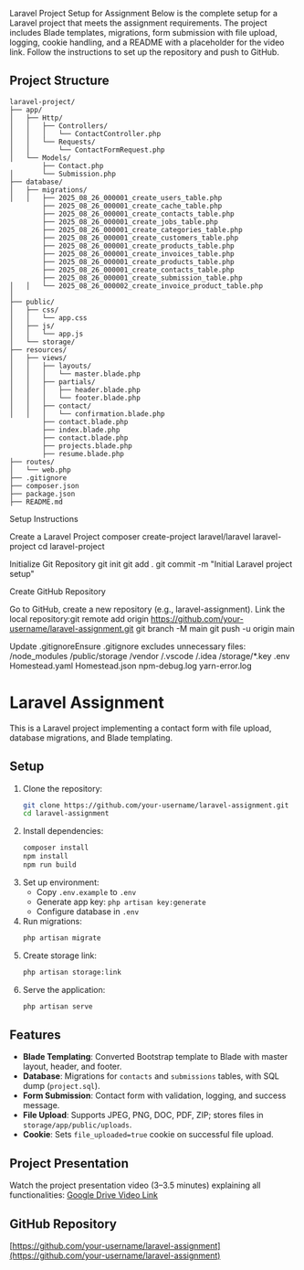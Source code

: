 Laravel Project Setup for Assignment
Below is the complete setup for a Laravel project that meets the assignment requirements. The project includes Blade templates, migrations, form submission with file upload, logging, cookie handling, and a README with a placeholder for the video link. Follow the instructions to set up the repository and push to GitHub.

## Project Structure
```
laravel-project/
├── app/
│   ├── Http/
│   │   ├── Controllers/
│   │   │   └── ContactController.php
│   │   └── Requests/
│   │       └── ContactFormRequest.php
│   └── Models/
        ├── Contact.php
│       └── Submission.php
├── database/
│   ├── migrations/
│   │   ├── 2025_08_26_000001_create_users_table.php
        ├── 2025_08_26_000001_create_cache_table.php
        ├── 2025_08_26_000001_create_contacts_table.php
        ├── 2025_08_26_000001_create_jobs_table.php
        ├── 2025_08_26_000001_create_categories_table.php
        ├── 2025_08_26_000001_create_customers_table.php
        ├── 2025_08_26_000001_create_products_table.php
        ├── 2025_08_26_000001_create_invoices_table.php
        ├── 2025_08_26_000001_create_products_table.php
        ├── 2025_08_26_000001_create_contacts_table.php
        ├── 2025_08_26_000001_create_submission_table.php
│   │   └── 2025_08_26_000002_create_invoice_product_table.php
│ 
├── public/
│   ├── css/
│   │   └── app.css
│   ├── js/
│   │   └── app.js
│   └── storage/
├── resources/
│   ├── views/
│   │   ├── layouts/
│   │   │   └── master.blade.php
│   │   ├── partials/
│   │   │   ├── header.blade.php
│   │   │   └── footer.blade.php
│   │   ├── contact/
│   │   │   └── confirmation.blade.php
        ├── contact.blade.php
        ├── index.blade.php
        ├── contact.blade.php
        ├── projects.blade.php
        ├── resume.blade.php
├── routes/
│   └── web.php
├── .gitignore
├── composer.json
├── package.json
├── README.md
```
Setup Instructions

Create a Laravel Project
composer create-project laravel/laravel laravel-project
cd laravel-project


Initialize Git Repository
git init
git add .
git commit -m "Initial Laravel project setup"


Create GitHub Repository

Go to GitHub, create a new repository (e.g., laravel-assignment).
Link the local repository:git remote add origin https://github.com/your-username/laravel-assignment.git
git branch -M main
git push -u origin main




Update .gitignoreEnsure .gitignore excludes unnecessary files:
/node_modules
/public/storage
/vendor
/.vscode
/.idea
/storage/*.key
.env
Homestead.yaml
Homestead.json
npm-debug.log
yarn-error.log



# Laravel Assignment

This is a Laravel project implementing a contact form with file upload, database migrations, and Blade templating.

## Setup
1. Clone the repository:
   ```bash
   git clone https://github.com/your-username/laravel-assignment.git
   cd laravel-assignment
   ```
2. Install dependencies:
   ```bash
   composer install
   npm install
   npm run build
   ```
3. Set up environment:
   - Copy `.env.example` to `.env`
   - Generate app key: `php artisan key:generate`
   - Configure database in `.env`
4. Run migrations:
   ```bash
   php artisan migrate
   ```
5. Create storage link:
   ```bash
   php artisan storage:link
   ```
6. Serve the application:
   ```bash
   php artisan serve
   ```

## Features
- **Blade Templating**: Converted Bootstrap template to Blade with master layout, header, and footer.
- **Database**: Migrations for `contacts` and `submissions` tables, with SQL dump (`project.sql`).
- **Form Submission**: Contact form with validation, logging, and success message.
- **File Upload**: Supports JPEG, PNG, DOC, PDF, ZIP; stores files in `storage/app/public/uploads`.
- **Cookie**: Sets `file_uploaded=true` cookie on successful file upload.

## Project Presentation
Watch the project presentation video (3–3.5 minutes) explaining all functionalities:
[Google Drive Video Link](https://drive.google.com/your-video-link)

## GitHub Repository
[https://github.com/your-username/laravel-assignment](https://github.com/your-username/laravel-assignment)
